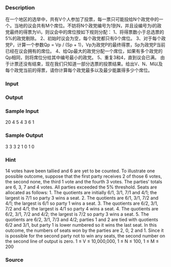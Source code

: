 
### Description
在一个地区的选举中，共有V个人参加了投票，每一票只可能投给N个政党中的一个。当地的议会共有M个席位。不妨将N个政党编号为1到N，并且设编号为i的政党最终的得票为Vi，则议会中的席位按如下规则分配： 1、将得票数小于总选票的5%的政党剔除。 2、初始时议会为空，每个政党都只有0个席位。 3、对于每个政党P，计算一个参数Qp = Vp / (Sp + 1)，Vp为政党P的最终得票，Sp为政党P当前已经在议会拥有的席位。 4、给Qp最大的政党分配一个席位，如果有多个政党的Qp相同，则将席位分给其中编号最小的政党。 5、重复3和4，直到议会已满。 由于计票还没有结束，现在我们只知道一部分选票的投票结果。给出V、N、M以及每个政党当前的得票，请你计算每个政党最多以及最少能赢得多少个席位。
### Input

### Output

### Sample Input
20 4 5
4 3 6 1
### Sample Output
3 3 3 2
1 0 1 0
### Hint

14 votes have been tallied and 6 are yet to be counted. To illustrate one possible outcome, suppose that the first party receives 2 of those 6 votes, the second none, the third 1 vote and the fourth 3 votes. The parties' totals are 6, 3, 7 and 4 votes. All parties exceeded the 5% threshold. Seats are allocated as follows: 1. The quotients are initially 6/1, 3/1, 7/1 and 4/1; the largest is 7/1 so party 3 wins a seat. 2. The quotients are 6/1, 3/1, 7/2 and 4/1; the largest is 6/1 so party 1 wins a seat. 3. The quotients are 6/2, 3/1, 7/2 and 4/1; the largest is 4/1 so party 4 wins a seat. 4. The quotients are 6/2, 3/1, 7/2 and 4/2; the largest is 7/2 so party 3 wins a seat. 5. The quotients are 6/2, 3/1, 7/3 and 4/2; parties 1 and 2 are tied with quotients 6/2 and 3/1, but party 1 is lower numbered so it wins the last seat. In this outcome, the numbers of seats won by the parties are 2, 0, 2 and 1. Since it is possible for the second party not to win any seats, the second number on the second line of output is zero.
1 ≤ V ≤ 10,000,000, 1 ≤ N ≤ 100, 1 ≤ M ≤ 200
### Source
